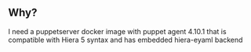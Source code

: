 ## Why?
I need a puppetserver docker image with puppet agent 4.10.1 that is compatible with Hiera 5 syntax and has embedded hiera-eyaml backend
